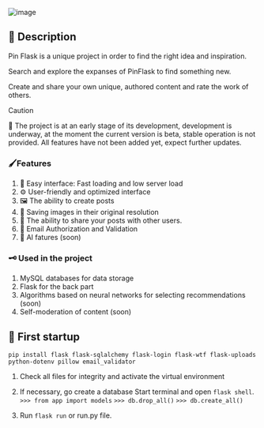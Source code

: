 ![image](https://imgur.com/3HM0FJA.png)

## 📝 Description
Pin Flask is a unique project in order to find the right idea and inspiration.

Search and explore the expanses of PinFlask to find something new.

Create and share your own unique, authored content and rate the work of others.

> [!CAUTION]
> 🔐 The project is at an early stage of its development, development is underway, at the moment the current version is beta, stable operation is not provided. All features have not been added yet, expect further updates.

### 🖌️Features
1. 🔰 Easy interface: Fast loading and low server load
2. ⚙️ User-friendly and optimized interface
3. 🖼️ The ability to create posts
4. 📩 Saving images in their original resolution
5. 🛜 The ability to share your posts with other users.
6. 📨 Email Authorization and Validation
7. 🤖 AI fatures (soon)

### 🗝️ Used in the project
1. MySQL databases for data storage
2. Flask for the back part
3. Algorithms based on neural networks for selecting recommendations (soon)
4. Self-moderation of content (soon)

## 💽 First startup
`pip install flask flask-sqlalchemy flask-login flask-wtf flask-uploads python-dotenv pillow email_validator`
1. Check all files for integrity and activate the virtual environment
2. If necessary, go create a database
Start terminal and open `flask shell`.
`>>> from app import models`
   `>>> db.drop_all()`
   `>>> db.create_all()`

3. Run `flask run` or run.py file.
